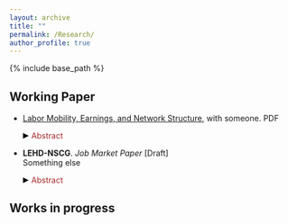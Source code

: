 ```yaml
---
layout: archive
title: ""
permalink: /Research/
author_profile: true
---
```


{% include base_path %}

## Working Paper

* [Labor Mobility, Earnings, and Network Structure](https://SteveShelnanMa.github.io/workingpaper/AKM.pdf), with someone. PDF  
  <div class="toggle-abstract" onclick="toggleAbstract(event)">
    <div class="triangle-right"></div><span class="abstract-text">Abstract</span>
  </div>
  <div class="abstract-content" style="display:none;">
    <p>Here is the first abstract of the paper.</p>
  </div>

* __LEHD-NSCG__. _Job Market Paper_ [Draft]  
  Something else  
  <div class="toggle-abstract" onclick="toggleAbstract(event)">
    <div class="triangle-right"></div><span class="abstract-text">Abstract</span>
  </div>
  <div class="abstract-content" style="display:none;">
    <p>Here is the abstract of the paper. This paper studies this and that using the data bla. I document that this and that and set a model to do this.</p>
  </div>

## Works in progress

<style>
.toggle-abstract {
  cursor: pointer;
  display: flex;
  align-items: center;
}

.triangle-right {
  width: 0; 
  height: 0; 
  border-top: 5px solid transparent;
  border-bottom: 5px solid transparent; 
  border-left: 10px solid black; /* Adjust color */
}

.triangle-down {
  width: 0; 
  height: 0; 
  border-left: 5px solid transparent;
  border-right: 5px solid transparent;  
  border-top: 10px solid black; /* Adjust color */
}

.abstract-text {
  color: brown;
  margin-left: 5px;
}

.abstract-content {
  display: none;
  margin-top: 5px;
  /* Add any additional styling here */
}
</style>

<script>
document.addEventListener('DOMContentLoaded', (event) => {
  window.toggleAbstract = function(event) {
    event.preventDefault();
    var toggleContainer = event.target.closest('.toggle-abstract');
    var content = toggleContainer.nextElementSibling;
    var triangle = toggleContainer.querySelector('.triangle-right, .triangle-down');
    if (content.style.display === "none" || content.style.display === "") {
      content.style.display = "block";
      triangle.className = "triangle-down";
    } else {
      content.style.display = "none";
      triangle.className = "triangle-right";
    }
  }
});
</script>
